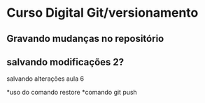 # Curso Digital Git/versionamento

## Gravando mudanças no repositório
## salvando modificações 2?

salvando alterações aula 6

*uso do comando restore 
*comando git push